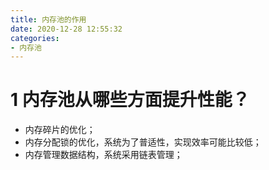 ```yaml
---
title: 内存池的作用
date: 2020-12-28 12:55:32
categories:
- 内存池
---
```


# 1 内存池从哪些方面提升性能？
* 内存碎片的优化；
* 内存分配锁的优化，系统为了普适性，实现效率可能比较低；
* 内存管理数据结构，系统采用链表管理；